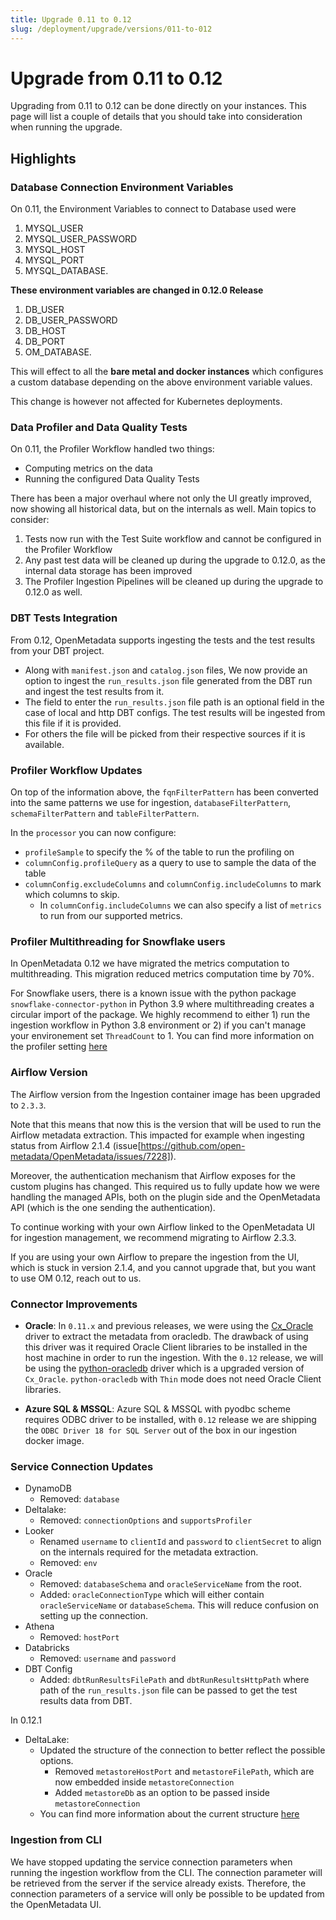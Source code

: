 ```yaml
---
title: Upgrade 0.11 to 0.12
slug: /deployment/upgrade/versions/011-to-012
---
```


# Upgrade from 0.11 to 0.12

Upgrading from 0.11 to 0.12 can be done directly on your instances. This page will list a couple of details that you should take into consideration when running the upgrade.

## Highlights

### Database Connection Environment Variables

On 0.11, the Environment Variables to connect to Database used were 
 1. MYSQL_USER 
 2. MYSQL_USER_PASSWORD 
 3. MYSQL_HOST 
 4. MYSQL_PORT 
 5. MYSQL_DATABASE. 
 
**These environment variables are changed in 0.12.0 Release**

1. DB_USER 
2. DB_USER_PASSWORD 
3. DB_HOST 
4. DB_PORT
5. OM_DATABASE. 

This will effect to all the **bare metal and docker instances** which configures a custom database depending on the above environment variable values.

This change is however not affected for Kubernetes deployments.

### Data Profiler and Data Quality Tests

On 0.11, the Profiler Workflow handled two things:
- Computing metrics on the data
- Running the configured Data Quality Tests

There has been a major overhaul where not only the UI greatly improved, now showing all historical data, but on the
internals as well. Main topics to consider:

1. Tests now run with the Test Suite workflow and cannot be configured in the Profiler Workflow
2. Any past test data will be cleaned up during the upgrade to 0.12.0, as the internal data storage has been improved
3. The Profiler Ingestion Pipelines will be cleaned up during the upgrade to 0.12.0 as well.

### DBT Tests Integration

From 0.12, OpenMetadata supports ingesting the tests and the test results from your DBT project.

- Along with `manifest.json` and `catalog.json` files, We now provide an option to ingest the `run_results.json` file generated from the DBT run and ingest the test results from it.
- The field to enter the `run_results.json` file path is an optional field in the case of local and http DBT configs. The test results will be ingested from this file if it is provided.
- For others the file will be picked from their respective sources if it is available.

### Profiler Workflow Updates

On top of the information above, the `fqnFilterPattern` has been converted into the same patterns we use for ingestion,
`databaseFilterPattern`, `schemaFilterPattern` and `tableFilterPattern`.

In the `processor` you can now configure:
- `profileSample` to specify the % of the table to run the profiling on
- `columnConfig.profileQuery` as a query to use to sample the data of the table
- `columnConfig.excludeColumns` and `columnConfig.includeColumns` to mark which columns to skip.
  - In `columnConfig.includeColumns` we can also specify a list of `metrics` to run from our supported metrics.

### Profiler Multithreading for Snowflake users

In OpenMetadata 0.12 we have migrated the metrics computation to multithreading. This migration reduced metrics computation time by 70%. 

For Snowflake users, there is a known issue with the python package `snowflake-connector-python` in Python 3.9 where multithreading creates a circular import of the package. We highly recommend to either 1) run the ingestion workflow in Python 3.8 environment or 2) if you can't manage your environement set `ThreadCount` to 1. You can find more information on the profiler setting [here](/openmetadata/ingestion/workflows/profiler)

### Airflow Version

The Airflow version from the Ingestion container image has been upgraded to `2.3.3`.

Note that this means that now this is the version that will be used to run the Airflow metadata extraction. This impacted
for example when ingesting status from Airflow 2.1.4 (issue[https://github.com/open-metadata/OpenMetadata/issues/7228]).

Moreover, the authentication mechanism that Airflow exposes for the custom plugins has changed. This required
us to fully update how we were handling the managed APIs, both on the plugin side and the OpenMetadata API (which is
the one sending the authentication).

To continue working with your own Airflow linked to the OpenMetadata UI for ingestion management, we recommend migrating
to Airflow 2.3.3.

If you are using your own Airflow to prepare the ingestion from the UI, which is stuck in version 2.1.4, and you cannot
upgrade that, but you want to use OM 0.12, reach out to us.

### Connector Improvements

- **Oracle**: In `0.11.x` and previous releases, we were using the [Cx_Oracle](https://oracle.github.io/python-cx_Oracle/) driver to extract the metadata from oracledb. The drawback of using this driver was it required Oracle Client libraries to be installed in the host machine in order to run the ingestion. With the `0.12` release, we will be using the [python-oracledb](https://oracle.github.io/python-oracledb/) driver which is a upgraded version of `Cx_Oracle`. `python-oracledb` with `Thin` mode does not need Oracle Client libraries.


- **Azure SQL & MSSQL**: Azure SQL & MSSQL with pyodbc scheme requires ODBC driver to be installed, with `0.12` release we are shipping the `ODBC Driver 18 for SQL Server` out of the box in our ingestion docker image.

### Service Connection Updates

- DynamoDB
  - Removed: `database`
- Deltalake:
  - Removed: `connectionOptions` and `supportsProfiler`
- Looker
  - Renamed `username` to `clientId` and `password` to `clientSecret` to align on the internals required for the metadata extraction.
  - Removed: `env`
- Oracle
  - Removed: `databaseSchema` and `oracleServiceName` from the root.
  - Added: `oracleConnectionType` which will either contain `oracleServiceName` or `databaseSchema`. This will reduce confusion on setting up the connection.
- Athena
  - Removed: `hostPort`
- Databricks
  - Removed: `username` and `password`
- DBT Config
  - Added: `dbtRunResultsFilePath` and `dbtRunResultsHttpPath` where path of the `run_results.json` file can be passed to get the test results data from DBT.

In 0.12.1

- DeltaLake:
  - Updated the structure of the connection to better reflect the possible options.
    - Removed `metastoreHostPort` and `metastoreFilePath`, which are now embedded inside `metastoreConnection`
    - Added `metastoreDb` as an option to be passed inside `metastoreConnection`
  - You can find more information about the current structure [here](/openmetadata/connectors/database/deltalake/cli#1-define-the-yaml-config)

### Ingestion from CLI 

We have stopped updating the service connection parameters when running the ingestion workflow from the CLI.
The connection parameter will be retrieved from the server if the service already exists.
Therefore, the connection parameters of a service will only be possible to be updated from the OpenMetadata UI.  

